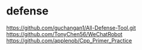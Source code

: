# defense

https://github.com/guchangan1/All-Defense-Tool.git
https://github.com/TonyChen56/WeChatRobot
https://github.com/applenob/Cpp_Primer_Practice
